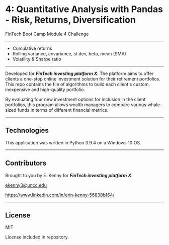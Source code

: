 # 4: Quantitative Analysis with Pandas - Risk, Returns, Diversification
FinTech Boot Camp Module 4 Challenge

---

* Cumulative returns
* Rolling variance, covariance, st dev, beta, mean (SMA)
* Volatility & Sharpe ratio

---

Developed for ***FinTech investing platform X***: The platform aims to offer clients a one-stop online investment solution for their retirement portfolios. This repo contains the file of algorithms to build each client's custom, inexpensive and high-quality portfolio.

By evaluating four new investment options for inclusion in the client portfolios, this program allows wealth managers to compare various whale-sized funds in terms of different financial metrics.

---

## Technologies

This application was written in Python 3.9.4 on a Windows 10 OS.

---


## Contributors

Brought to you by E. Kenny for ***FinTech investing platform X***.

ekenny3@uncc.edu

https://www.linkedin.com/in/erin-kenny-56838b164/

---

## License

MIT

License included in repository.
